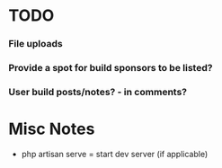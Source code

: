 # TODO

### File uploads

### Provide a spot for build sponsors to be listed?

### User build posts/notes? - in comments?



# Misc Notes

* php artisan serve = start dev server (if applicable)
